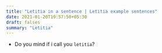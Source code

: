 ```yaml
---
title: "Letitia in a sentence | Letitia example sentences"
date: 2021-01-20T19:57:50+05:30
draft: falses
summary: "Letitia"
---
```

- Do you mind if i call you `letitia`?
                 
